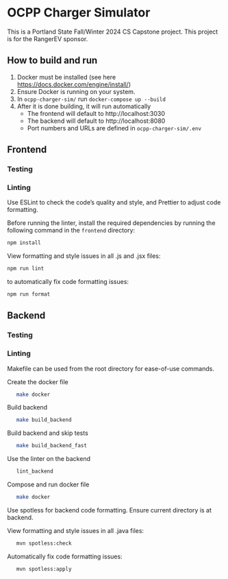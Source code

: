 # OCPP Charger Simulator
This is a Portland State Fall/Winter 2024 CS Capstone project.
This project is for the RangerEV sponsor.

## How to build and run
1. Docker must be installed (see here https://docs.docker.com/engine/install/)
2. Ensure Docker is running on your system.
3. In `ocpp-charger-sim/` run `docker-compose up --build`
4. After it is done building, it will run automatically 
   * The frontend will default to http://localhost:3030
   * The backend will default to  http://localhost:8080
   * Port numbers and URLs are defined in `ocpp-charger-sim/.env`

## Frontend
### Testing
### Linting


Use ESLint to check the code’s quality and style, and Prettier to adjust code formatting.

Before running the linter, install the required dependencies by running the following command in the `frontend` directory:

```bash
npm install
```
View formatting and style issues in all .js and .jsx files:

```bash
npm run lint
```
to automatically fix code formatting issues:

```bash
npm run format
```


## Backend
### Testing
### Linting

Makefile can be used from the root directory for ease-of-use commands.

Create the docker file
```bash
   make docker
```

Build backend
```bash
   make build_backend
```

Build backend and skip tests
```bash
   make build_backend_fast
```

Use the linter on the backend
```bash
   lint_backend
```

Compose and run docker file

```bash
   make docker
```

Use spotless for backend code formatting. Ensure current directory is at backend.

View formatting and style issues in all .java files:

```bash
   mvn spotless:check
```
Automatically fix code formatting issues:

```bash
   mvn spotless:apply
```
